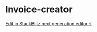 # Invoice-creator

[Edit in StackBlitz next generation editor ⚡️](https://stackblitz.com/~/github.com/aniketgiri96/Invoice-creator)